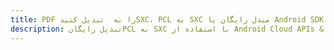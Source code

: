 ---title: PDF را به  تبدیل کنیدSXC، PCL به SXC مبدل رایگان یا Android SDKdescription: تبدیل رایگانPCL به SXC با استفاده از Android Cloud APIs & SDK همچنین اسناد PDF را در Cloud ایجاد، ویرایش و رندر کنید.---